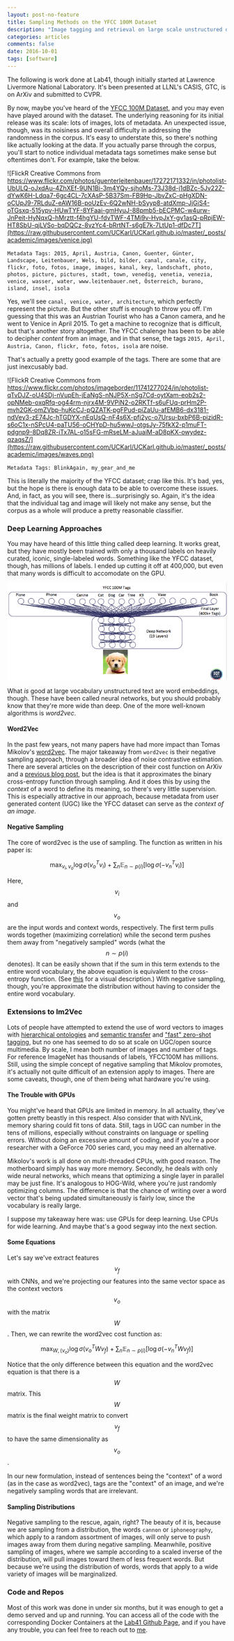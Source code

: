 ```yaml
---
layout: post-no-feature
title: Sampling Methods on the YFCC 100M Dataset
description: "Image tagging and retrieval on large scale unstructured data using sampling methods."
categories: articles
comments: false
date: 2016-10-01
tags: [software]
---
```



The following is work done at Lab41, though initially started at Lawrence Livermore National Laboratory. It's been presented at LLNL's CASIS, GTC, is on ArXiv and submitted to CVPR.

By now, maybe you've heard of the [YFCC 100M Dataset](https://webscope.sandbox.yahoo.com/catalog.php?datatype=i&did=67), and you may even have played around with the dataset. The underlying reasoning for its initial release was its scale: lots of images, lots of metadata. An unexpected issue, though, was its noisiness and overall difficulty in addressing the randomness in the corpus. It's easy to understate this, so there's nothing like actually looking at the data. If you actually parse through the corpus, you'll start to notice individual metadata tags sometimes make sense but oftentimes don't. For example, take the below.

![FlickR Creative Commons from https://www.flickr.com/photos/guenterleitenbauer/17272171332/in/photolist-UbULQ-oJxdAu-4ZhXEf-9UN1Bi-3m4YQy-sjhoMs-73J38d-j1dBZc-5Jv22Z-dYwK6H-Ldqa7-6gc4CL-7cXAsP-5B37Sm-FB9Hp-JbvZxC-pHgXDN-oCUpJ9-7RLduZ-eAW16B-poUzEv-6Q2wNH-bSyyp8-atdXmp-JjGiS4-oTGsxq-515ypv-HUwTYF-8YFaai-gmHyuJ-88pmb5-bECPMC-w4urw-JnPeit-HyNqxQ-hMrztt-f4hgYU-fdvTWF-4TMi9v-HvpJxY-gv1asQ-pRpjEW-HT8SbU-qjLVSo-bqDQCz-8vzYc4-bRrtNT-s6gE7k-7LtUp1-dfDc7T](https://raw.githubusercontent.com/UCKarl/UCKarl.github.io/master/_posts/academic/images/venice.jpg)
```
Metadata Tags: 2015, April, Austria, Canon, Guenter, Günter, Landscape, Leitenbauer, Wels, bild, bilder, canal, canale, city, flickr, foto, fotos, image, images, kanal, key, landschaft, photo, photos, picture, pictures, stadt, town, venedig, venetia, venezia, venice, wasser, water, www.leitenbauer.net, Österreich, burano, island, insel, isola
```

Yes, we'll see `canal, venice, water, architecture`, which perfectly represent the picture. But the other stuff is enough to throw you off. I'm guessing that this was an Austrian Tourist who has a Canon camera, and he went to Venice in April 2015. To get a machine to recognize that is difficult, but that's another story altogether. The YFCC chalenge has been to be able to decipher *content* from an image, and in that sense, the tags `2015, April, Austria, Canon, flickr, foto, fotos, isola` are noise.

That's actually a pretty good example of the tags. There are some that are just inexcusably bad.

![FlickR Creative Commons from https://www.flickr.com/photos/imageborder/11741277024/in/photolist-qTvDJZ-oU4SDj-nVupEh-jEaNgS-nNJP5X-nSg7Cd-oytXam-eob2s2-opNMeb-oxqRfq-og44rm-njrx4M-9VPiN2-o2RKTf-s6uFUq-prHm2P-mvh2GK-omZVbp-huKcCJ-pQZATK-pgFPud-piZaUu-afEMB6-dx3181-ndVey3-zE74Jc-hTGDYX-nEqUsQ-nF4s6X-pfj2yc-o7Ursu-bxbP6B-pizidR-s6oC1x-nSPcU4-paTU56-oCHYpD-hu5wwJ-otgsJy-75fkX2-p1muFT-pdgnp9-8Dq8ZR-iTx7AL-o15sFG-mRseLM-aJuaiM-aD8pKX-owydez-qzaqsZ/](https://raw.githubusercontent.com/UCKarl/UCKarl.github.io/master/_posts/academic/images/waves.png)
```
Metadata Tags: BlinkAgain, my_gear_and_me
```

This is literally the majority of the YFCC dataset; crap like this. It's bad, yes, but the hope is there is enough data to be able to overcome these issues. And, in fact, as you will see, there is...surprisingly so. Again, it's the idea that the individual tag and image will likely not make any sense, but the corpus as a whole will produce a pretty reasonable classifier.

### Deep Learning Approaches

You may have heard of this little thing called deep learning. It works great, but they have mostly been trained with only a thousand labels on heavily curated, iconic, single-labeled words. Something like the YFCC dataset, though, has millions of labels. I ended up cutting it off at 400,000, but even that many words is difficult to accomodate on the GPU.

![Large Neural Network](https://raw.githubusercontent.com/UCKarl/UCKarl.github.io/master/_posts/academic/images/largenn.jpg)

What *is* good at large vocabulary unstructured text are word embeddings, though. These have been called neural networks, but you should probably know that they're more wide than deep. One of the more well-known algorithms is *word2vec*.

#### Word2Vec

In the past few years, not many papers have had more impact than Tomas Mikolov's [word2vec](https://papers.nips.cc/paper/5021-distributed-representations-of-words-and-phrases-and-their-compositionality.pdf). The major takeaway from `word2vec` is their negative sampling approach, through a broader idea of noise contrastive estimation. There are several articles on the description of their cost function on ArXiv and a [previous blog post](https://gab41.lab41.org/anything2vec-e99ec0dc186#.ddnjxweeq), but the idea is that it approximates the binary cross-entropy function through sampling. And it does this by using the *context* of a word to define its meaning, so there's very little supervision. This is especially attractive in our approach, because metadata from user generated content (UGC) like the YFCC dataset can serve as the *context of an image*.

#### Negative Sampling

The core of word2vec is the use of sampling. The function as written in his paper is:

$$ \max_{v_i, v_o} \log \sigma( v_o^T v_i ) + \sum_n \mathbb{E}_{n\sim p(i)}\left[ \log \sigma (- v_n^T v_i) \right] $$

Here, $$v_i$$ and $$v_o$$ are the input words and context words, respectively. The first term pulls words together (maximizing correlation) while the second term pushes them away from "negatively sampled" words (what the $$n \sim p(i)$$ denotes). It can be easily shown that if the sum in this term extends to the entire word vocabulary, the above equation is equivalent to the cross-entropy function. (See [this](https://gab41.lab41.org/anything2vec-e99ec0dc186#.ddnjxweeq) for a visual description.) With negative sampling, though, you're approximate the distribution without having to consider the entire word vocabulary. 

### Extensions to Im2Vec

Lots of people have attempted to extend the use of word vectors to images with [hierarchical ontologies](https://github.com/li-xirong/hierse) and [semantic transfer](https://arxiv.org/pdf/1604.03249.pdf) and ["fast" zero-shot tagging](https://arxiv.org/pdf/1605.09759.pdf), but no one has seemed to do so at scale on UGC/open source multimedia. By scale, I mean both number of images and number of tags. For reference ImageNet has thousands of labels, YFCC100M has millions. Still, using the simple concept of negative sampling that Mikolov promotes, it's actually not quite difficult of an extension apply to images. There are some caveats, though, one of them being what hardware you're using.

#### The Trouble with GPUs

You might've heard that GPUs are limited in memory. In all actuality, they've gotten pretty beastly in this respect. Also consider that with NVLink, memory sharing could fit tons of data. Still, tags in UGC can number in the tens of millions, especially without constraints on language or spelling errors. Without doing an excessive amount of coding, and if you're a poor researcher with a GeForce 700 series card, you may need an alternative.

Mikolov's work is all done on multi-threaded CPUs, with good reason. The motherboard simply has way more memory. Secondly, he deals with only wide neural networks, which means that optimizing a single layer in parallel may be just fine. It's analogous to HOG-Wild, where you're just randomly optimizing columns. The difference is that the chance of writing over a word vector that's being updated simultaneously is fairly low, since the vocabulary is really large.

I suppose my takeaway here was: use GPUs for deep learning. Use CPUs for wide learning. And maybe that's a good segway into the next section.

#### Some Equations

Let's say we've extract features $$v_f$$ with CNNs, and we're projecting our features into the same vector space as the context vectors $$v_o$$ with the matrix $$W$$. Then, we can rewrite the word2vec cost function as:

$$ \max_{W, (v_o)} \log \sigma( v_o^T W v_f ) + \sum_n \mathbb{E}_{n \sim p(i)} \left[ \log \sigma(-v_n^T W v_f ) \right] $$

Notice that the only difference between this equation and the word2vec equation is that there is a $$W$$ matrix. This $$W$$ matrix is the final weight matrix to convert $$v_f$$ to have the same dimensionality as $$v_o$$. 

In our new formulation, instead of sentences being the "context" of a word (as in the case as word2vec), tags are the "context" of an image, and we're negatively sampling words that are irrelevant.

#### Sampling Distributions

Negative sampling to the rescue, again, right? The beauty of it is, because we are sampling from a distribution, the words `cannon` or `iphoneography`, which apply to a random assortment of images, will only serve to push images away from them during negative sampling. Meanwhile, positive sampling of images, where we sample according to a scaled inverse of the distribution, will pull images toward them of less frequent words. But because we're using the distribution of words, words that apply to a wide variety of images will be marginalized.

[comment]: <> (There is that pesky issue of scale. If you've got 600k unique words, your output matrix will be of size 600k, and if you've got a second to last layer at 4096 dimensions, then the dimensionality of that matrix will be $$600k \times 4096$$, a pretty large matrix to backpropagate.)

### Code and Repos

Most of this work was done in under six months, but it was enough to get a demo served and up and running. You can access all of the code with the corresponding Docker Containers at the [Lab41 Github Page](http://github.com/lab41/attalos), and if you have any trouble, you can feel free to reach out to [me](mailto:kni@iqt.org).
